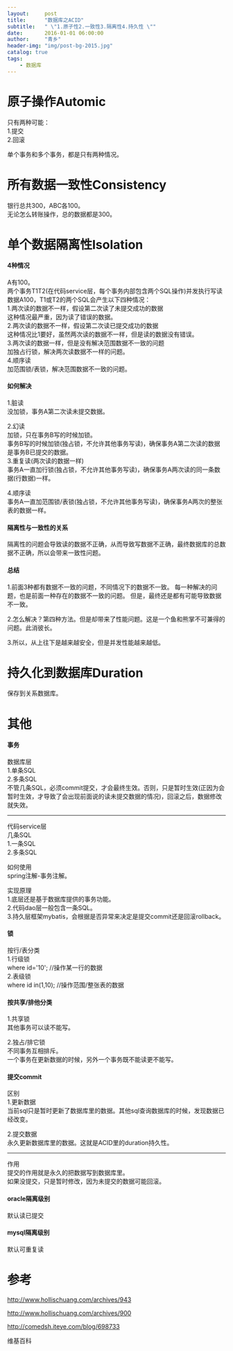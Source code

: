 ```yaml
---
layout:     post
title:      "数据库之ACID"
subtitle:   " \"1.原子性2.一致性3.隔离性4.持久性 \""
date:       2016-01-01 06:00:00
author:     "青乡"
header-img: "img/post-bg-2015.jpg"
catalog: true
tags:
    - 数据库
---
```


# 原子操作Automic
只有两种可能：  
1.提交  
2.回滚  

单个事务和多个事务，都是只有两种情况。  

# 所有数据一致性Consistency
银行总共300，ABC各100。  
无论怎么转账操作，总的数据都是300。  

# 单个数据隔离性Isolation
#### 4种情况
A有100。  
两个事务T1T2(在代码service层，每个事务内部包含两个SQL操作)并发执行写读数据A100，T1或T2的两个SQL会产生以下四种情况：  
1.两次读的数据不一样，假设第二次读了未提交成功的数据  
这种情况最严重，因为读了错误的数据。  
2.两次读的数据不一样，假设第二次读已提交成功的数据  
这种情况比1要好，虽然两次读的数据不一样，但是读的数据没有错误。  
3.两次读的数据一样，但是没有解决范围数据不一致的问题  
加独占行锁，解决两次读数据不一样的问题。  
4.顺序读  
加范围锁/表锁，解决范围数据不一致的问题。  

#### 如何解决
1.脏读  
没加锁，事务A第二次读未提交数据。  

2.幻读  
加锁，只在事务B写的时候加锁。  
事务B写的时候加锁(独占锁，不允许其他事务写读)，确保事务A第二次读的数据是事务B已提交的数据。   
3.重复读(两次读的数据一样)    
事务A一直加行锁(独占锁，不允许其他事务写读)，确保事务A两次读的同一条数据(行数据)一样。 

4.顺序读  
事务A一直加范围锁/表锁(独占锁，不允许其他事务写读)，确保事务A两次的整张表的数据一样。

#### 隔离性与一致性的关系
隔离性的问题会导致读的数据不正确，从而导致写数据不正确，最终数据库的总数据不正确，所以会带来一致性问题。

#### 总结
1.前面3种都有数据不一致的问题，不同情况下的数据不一致。
每一种解决的问题，也是前面一种存在的数据不一致的问题。
但是，最终还是都有可能导致数据不一致。

2.怎么解决？第四种方法。但是却带来了性能问题。这是一个鱼和熊掌不可兼得的问题。此消彼长。

3.所以，从上往下是越来越安全，但是并发性能越来越低。

# 持久化到数据库Duration
保存到关系数据库。

# 其他
#### 事务
数据库层  
1.单条SQL  
2.多条SQL  
不管几条SQL，必须commit提交，才会最终生效。否则，只是暂时生效(正因为会暂时生效，才导致了会出现前面说的读未提交数据的情况)，回滚之后，数据修改就失效。


---
代码service层  
几条SQL  
1.一条SQL  
2.多条SQL  


如何使用  
spring注解-事务注解。


实现原理  
1.底层还是基于数据库提供的事务功能。  
2.代码dao层一般包含一条SQL。  
3.持久层框架mybatis，会根据是否异常来决定是提交commit还是回滚rollback。

#### 锁
按行/表分类    
1.行级锁  
where id='10'; //操作某一行的数据  
2.表级锁  
where id in(1,10);  //操作范围/整张表的数据

#### 按共享/排他分类
1.共享锁  
其他事务可以读不能写。  

2.独占/排它锁  
不同事务互相排斥。  
一个事务在更新数据的时候，另外一个事务既不能读更不能写。

#### 提交commit
区别  
1.更新数据  
当前sql只是暂时更新了数据库里的数据。其他sql查询数据库的时候，发现数据已经改变。

2.提交数据  
永久更新数据库里的数据。这就是ACID里的duration持久性。

---
作用  
提交的作用就是永久的把数据写到数据库里。  
如果没提交，只是暂时修改，因为未提交的数据可能回滚。

#### oracle隔离级别
默认读已提交

#### mysql隔离级别
默认可重复读

# 参考

http://www.hollischuang.com/archives/943

http://www.hollischuang.com/archives/900

http://comedsh.iteye.com/blog/698733

维基百科 




















